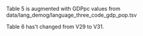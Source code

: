 Table 5 is augmented with GDPpc values from
data/lang_demog/language_three_code_gdp_pop.tsv

Table 6 has't changed from V29 to V31.